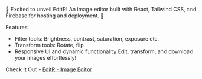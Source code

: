 🚀 Excited to unveil EditR! An image editor built with React, Tailwind CSS, and Firebase for hosting and deployment. 🎨

Features:
- Filter tools: Brightness, contrast, saturation, exposure etc. 
- Transform tools: Rotate, flip
- Responsive UI and dynamic functionality
Edit, transform, and download your images effortlessly!

Check It Out - [EditR - Image Editor](https://the-editr.web.app/)
